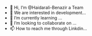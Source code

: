 - 👋 Hi, I’m @Haidarali-Benazir a Team
- 👀 We are interested in development...
- 🌱 I’m currently learning ...
- 💞️ I’m looking to collaborate on ...
- 📫 How to reach me through Linkdin...

<!---
Haidarali-Benazir/Haidarali-Benazir is a ✨ special ✨ repository because its `README.md` (this file) appears on your GitHub profile.
You can click the Preview link to take a look at your changes.
--->
